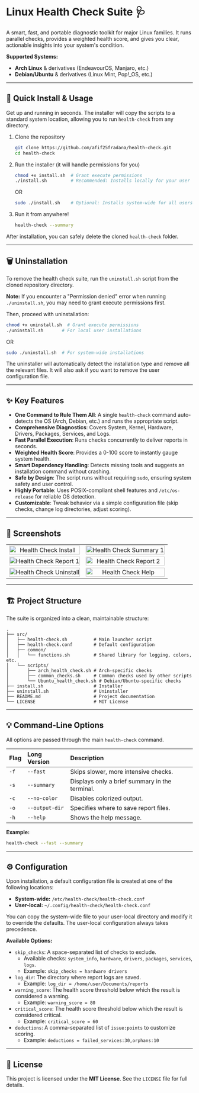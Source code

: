 # Linux Health Check Suite 🩺

A smart, fast, and portable diagnostic toolkit for major Linux families. It runs parallel checks, provides a weighted health score, and gives you clear, actionable insights into your system's condition.

**Supported Systems:**
*   **Arch Linux** & derivatives (EndeavourOS, Manjaro, etc.)
*   **Debian/Ubuntu** & derivatives (Linux Mint, Pop!_OS, etc.)

---

## 🚀 Quick Install & Usage

Get up and running in seconds. The installer will copy the scripts to a standard system location, allowing you to run `health-check` from any directory.

1.  Clone the repository
    ```bash
    git clone https://github.com/afif25fradana/health-check.git
    cd health-check
    ```

2.  Run the installer (it will handle permissions for you)
    ```bash
    chmod +x install.sh  # Grant execute permissions
    ./install.sh         # Recommended: Installs locally for your user
    ```
    OR
    ```bash
    sudo ./install.sh    # Optional: Installs system-wide for all users
    ```

3.  Run it from anywhere!
    ```bash
    health-check --summary
    ```

After installation, you can safely delete the cloned `health-check` folder.

---

## 🗑️ Uninstallation

To remove the health check suite, run the `uninstall.sh` script from the cloned repository directory.

**Note:** If you encounter a "Permission denied" error when running `./uninstall.sh`, you may need to grant execute permissions first.

Then, proceed with uninstallation:
```bash
chmod +x uninstall.sh  # Grant execute permissions
./uninstall.sh       # For local user installations
```
OR
```bash
sudo ./uninstall.sh  # For system-wide installations
```

The uninstaller will automatically detect the installation type and remove all the relevant files. It will also ask if you want to remove the user configuration file.

---

## ✨ Key Features

*   **One Command to Rule Them All**: A single `health-check` command auto-detects the OS (Arch, Debian, etc.) and runs the appropriate script.
*   **Comprehensive Diagnostics**: Covers System, Kernel, Hardware, Drivers, Packages, Services, and Logs.
*   **Fast Parallel Execution**: Runs checks concurrently to deliver reports in seconds.
*   **Weighted Health Score**: Provides a 0-100 score to instantly gauge system health.
*   **Smart Dependency Handling**: Detects missing tools and suggests an installation command without crashing.
*   **Safe by Design**: The script runs without requiring `sudo`, ensuring system safety and user control.
*   **Highly Portable**: Uses POSIX-compliant shell features and `/etc/os-release` for reliable OS detection.
*   **Customizable**: Tweak behavior via a simple configuration file (skip checks, change log directories, adjust scoring).

---

## 📸 Screenshots

<table>
  <tr>
    <td align="center">
      <img src="https://res.cloudinary.com/dta7ppwxj/image/upload/v1756044002/Screenshot_20250824_204801_bschz6.png" alt="Health Check Install" width="100%">
    </td>
    <td align="center">
      <img src="https://res.cloudinary.com/dta7ppwxj/image/upload/v1756044009/Screenshot_20250824_204829_cxo6es.png" alt="Health Check Summary 1" width="100%">
    </td>
  </tr>
  <tr>
    <td align="center">
      <img src="https://res.cloudinary.com/dta7ppwxj/image/upload/v1756046061/Screenshot_20250824_212710_gexycm.png" alt="Health Check Report 1" width="100%">
    </td>
    <td align="center">
      <img src="https://res.cloudinary.com/dta7ppwxj/image/upload/v1756046059/Screenshot_20250824_212728_v7b9zh.png" alt="Health Check Report 2" width="100%">
    </td>
  </tr>
  <tr>
    <td align="center">
      <img src="https://res.cloudinary.com/dta7ppwxj/image/upload/v1756044003/Screenshot_20250824_204926_epvfmb.png" alt="Health Check Uninstall" width="100%">
    </td>
    <td align="center">
      <img src="https://res.cloudinary.com/dta7ppwxj/image/upload/v1756044000/Screenshot_20250824_204909_ykrerc.png" alt="Health Check Help" width="100%">
    </td>
  </tr>
</table>

---
## 🏗️ Project Structure

The suite is organized into a clean, maintainable structure:

```
.
├── src/
│   ├── health-check.sh          # Main launcher script
│   ├── health-check.conf        # Default configuration
│   ├── common/
│   │   └── functions.sh         # Shared library for logging, colors, etc.
│   └── scripts/
│       ├── arch_health_check.sh # Arch-specific checks
│       ├── common_checks.sh     # Common checks used by other scripts
│       └── Ubuntu_health_check.sh # Debian/Ubuntu-specific checks
├── install.sh                   # Installer
├── uninstall.sh                 # Uninstaller
├── README.md                    # Project documentation
└── LICENSE                      # MIT License
```

---

## 💡 Command-Line Options

All options are passed through the main `health-check` command.

| Flag | Long Version    | Description                                  |
| :--- | :-------------- | :------------------------------------------- |
| `-f` | `--fast`        | Skips slower, more intensive checks.         |
| `-s` | `--summary`     | Displays only a brief summary in the terminal. |
| `-c` | `--no-color`    | Disables colorized output.                   |
| `-o` | `--output-dir`  | Specifies where to save report files.        |
| `-h` | `--help`        | Shows the help message.                      |

**Example:**
```bash
health-check --fast --summary
```

---

## ⚙️ Configuration

Upon installation, a default configuration file is created at one of the following locations:
-   **System-wide:** `/etc/health-check/health-check.conf`
-   **User-local:** `~/.config/health-check/health-check.conf`

You can copy the system-wide file to your user-local directory and modify it to override the defaults. The user-local configuration always takes precedence.

**Available Options:**

*   `skip_checks`: A space-separated list of checks to exclude.
    *   Available checks: `system_info`, `hardware`, `drivers`, `packages`, `services`, `logs`.
    *   Example: `skip_checks = hardware drivers`
*   `log_dir`: The directory where report logs are saved.
    *   Example: `log_dir = /home/user/Documents/reports`
*   `warning_score`: The health score threshold below which the result is considered a warning.
    *   Example: `warning_score = 80`
*   `critical_score`: The health score threshold below which the result is considered critical.
    *   Example: `critical_score = 60`
*   `deductions`: A comma-separated list of `issue:points` to customize scoring.
    *   Example: `deductions = failed_services:30,orphans:10`

---

## 📜 License

This project is licensed under the **MIT License**. See the `LICENSE` file for full details.
